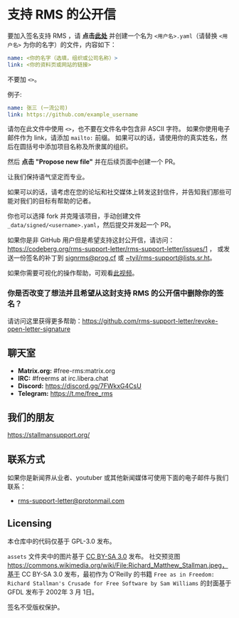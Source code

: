 # 支持 RMS 的公开信

要加入签名支持 RMS ，请 **点击[此处](https://github.com/rms-support-letter/rms-support-letter.github.io/new/master/_data/signed)** 并创建一个名为 `<用户名>.yaml`（请替换 `<用户名>` 为你的名字）的文件，内容如下：

```yaml
name: <你的名字（选填，组织或公司名称）>
link: <你的资料页或网站的链接>
```

不要加 `<>`。

例子:

```yaml
name: 张三 (一流公司)
link: https://github.com/example_username
```

请勿在此文件中使用 `<>`，也不要在文件名中包含非 ASCII 字符。
如果你使用电子邮件作为 link，请添加 `mailto:` 前缀。
如果可以的话，请使用你的真实姓名，然后在圆括号中添加项目名称及所隶属的组织。

然后 **点击 "Propose new file"** 并在后续页面中创建一个 PR。

让我们保持语气坚定而专业。

如果可以的话，请考虑在您的论坛和社交媒体上转发这封信件，并告知我们那些可能对我们的目标有帮助的记者。

你也可以选择 fork 并克隆该项目，手动创建文件 `_data/signed/<username>.yaml`，然后提交并发起一个 PR。

如果你是非 GitHub 用户但是希望支持这封公开信，请访问：https://codeberg.org/rms-support-letter/rms-support-letter/issues/1 ，
或发送一份签名的补丁到 [signrms@prog.cf](mailto:signrms@prog.cf) 或 [~tyil/rms-support@lists.sr.ht](mailto:~tyil/rms-support@lists.sr.ht)。

如果你需要可视化的操作帮助，可观看[此视频](https://invidious.snopyta.org/watch?v=1lz5S5oS8CU)。

### 你是否改变了想法并且希望从这封支持 RMS 的公开信中删除你的签名？
请访问这里获得更多帮助：https://github.com/rms-support-letter/revoke-open-letter-signature

## 聊天室

- **Matrix.org:** #free-rms:matrix.org
- **IRC:** #freerms at irc.libera.chat
- **Discord:** https://discord.gg/7FWkxG4CsU
- **Telegram:** https://t.me/free_rms

## 我们的朋友
https://stallmansupport.org/

## 联系方式
如果你是新闻界从业者、youtuber 或其他新闻媒体可使用下面的电子邮件与我们联系：
- [rms-support-letter@protonmail.com](mailto:rms-support-letter@protonmail.com)

## Licensing
本仓库中的代码仅基于 GPL-3.0 发布。

`assets` 文件夹中的图片基于 [CC BY-SA 3.0](https://creativecommons.org/licenses/by-sa/3.0/legalcode) 发布。 社交预览图 https://commons.wikimedia.org/wiki/File:Richard_Matthew_Stallman.jpeg，基于 CC BY-SA 3.0 发布，最初作为 O'Reilly 的书籍 `Free as in Freedom: Richard Stallman's Crusade for Free Software by Sam Williams` 的封面基于 GFDL 发布于 2002年 3 月 1日。

签名不受版权保护。
